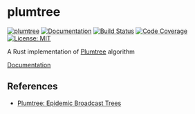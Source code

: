 plumtree
==========

[![plumtree](http://meritbadge.herokuapp.com/plumtree)](https://crates.io/crates/plumtree)
[![Documentation](https://docs.rs/plumtree/badge.svg)](https://docs.rs/plumtree)
[![Build Status](https://travis-ci.org/sile/plumtree.svg?branch=master)](https://travis-ci.org/sile/plumtree)
[![Code Coverage](https://codecov.io/gh/sile/plumtree/branch/master/graph/badge.svg)](https://codecov.io/gh/sile/plumtree/branch/master)
[![License: MIT](https://img.shields.io/badge/license-MIT-blue.svg)](LICENSE)

A Rust implementation of [Plumtree] algorithm

[Documentation](https://docs.rs/plumtree)

References
----------

- [Plumtree: Epidemic Broadcast Trees][Plumtree]

[Plumtree]: http://www.gsd.inesc-id.pt/~ler/reports/srds07.pdf
